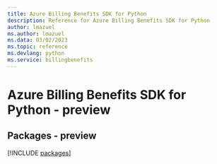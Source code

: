 ```yaml
---
title: Azure Billing Benefits SDK for Python
description: Reference for Azure Billing Benefits SDK for Python
author: lmazuel
ms.author: lmazuel
ms.data: 03/02/2023
ms.topic: reference
ms.devlang: python
ms.service: billingbenefits
---
```

# Azure Billing Benefits SDK for Python - preview
## Packages - preview
[!INCLUDE [packages](billing-benefits-index.md)]